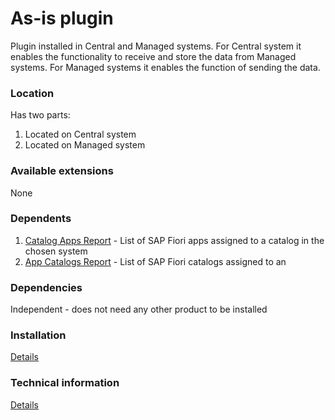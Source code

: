# As-is plugin

Plugin installed in Central and Managed systems. For Central system it enables the functionality to receive and store the data from Managed systems. For Managed systems it enables the function of sending the data.

### Location
Has two parts:
1. Located on Central system
2. Located on Managed system

### Available extensions
None

### Dependents
1. [Catalog Apps Report](ca.md) - List of SAP Fiori apps assigned to a catalog in the chosen system
2. [App Catalogs Report](ac.md) - List of SAP Fiori catalogs assigned to an

### Dependencies
Independent - does not need any other product to be installed

### Installation 
[Details](/inst/asis.md)

### Technical information
[Details](/tech/asis.md)